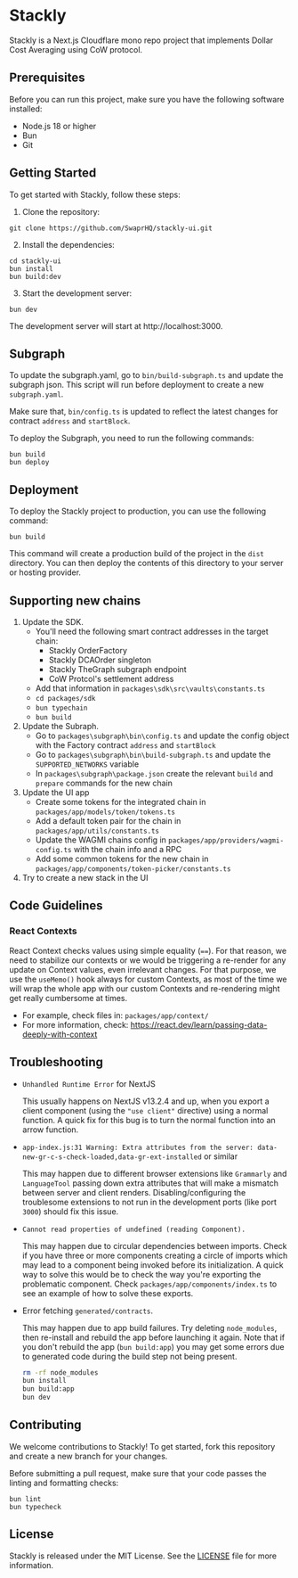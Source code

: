 # Stackly

Stackly is a Next.js Cloudflare mono repo project that implements Dollar Cost Averaging using CoW protocol.

## Prerequisites

Before you can run this project, make sure you have the following software installed:

- Node.js 18 or higher
- Bun
- Git

## Getting Started

To get started with Stackly, follow these steps:

1. Clone the repository:

```
git clone https://github.com/SwaprHQ/stackly-ui.git
```

2. Install the dependencies:

```
cd stackly-ui
bun install
bun build:dev
```

3. Start the development server:

```
bun dev
```

The development server will start at http://localhost:3000.

## Subgraph

To update the subgraph.yaml, go to `bin/build-subgraph.ts` and update the subgraph json. This script will run before deployment to create a new `subgraph.yaml`.

Make sure that, `bin/config.ts` is updated to reflect the latest changes for contract `address` and `startBlock`.

To deploy the Subgraph, you need to run the following commands:

```
bun build
bun deploy
```

## Deployment

To deploy the Stackly project to production, you can use the following command:

```
bun build
```

This command will create a production build of the project in the `dist` directory. You can then deploy the contents of this directory to your server or hosting provider.

## Supporting new chains

1. Update the SDK.
   - You'll need the following smart contract addresses in the target chain:
     - Stackly OrderFactory
     - Stackly DCAOrder singleton
     - Stackly TheGraph subgraph endpoint
     - CoW Protcol's settlement address
   - Add that information in `packages\sdk\src\vaults\constants.ts`
   - `cd packages/sdk`
   - `bun typechain`
   - `bun build`
2. Update the Subraph.
   - Go to `packages\subgraph\bin\config.ts` and update the config object with the Factory contract `address` and `startBlock`
   - Go to `packages\subgraph\bin\build-subgraph.ts` and update the `SUPPORTED_NETWORKS` variable
   - In `packages\subgraph\package.json` create the relevant `build` and `prepare` commands for the new chain
3. Update the UI app
   - Create some tokens for the integrated chain in `packages/app/models/token/tokens.ts`
   - Add a default token pair for the chain in `packages/app/utils/constants.ts`
   - Update the WAGMI chains config in `packages/app/providers/wagmi-config.ts` with the chain info and a RPC
   - Add some common tokens for the new chain in `packages/app/components/token-picker/constants.ts`
4. Try to create a new stack in the UI

## Code Guidelines

### React Contexts

React Context checks values using simple equality (`==`). For that reason, we need to stabilize our contexts or we would be triggering a re-render for any update on Context values, even irrelevant changes. For that purpose, we use the `useMemo()` hook always for custom Contexts, as most of the time we will wrap the whole app with our custom Contexts and re-rendering might get really cumbersome at times.

- For example, check files in: `packages/app/context/`
- For more information, check: https://react.dev/learn/passing-data-deeply-with-context

## Troubleshooting

- `Unhandled Runtime Error` for NextJS

  This usually happens on NextJS v13.2.4 and up, when you export a client component (using the `"use client"` directive) using a normal function. A quick fix for this bug is to turn the normal function into an arrow function.

- `app-index.js:31 Warning: Extra attributes from the server: data-new-gr-c-s-check-loaded,data-gr-ext-installed` or similar

  This may happen due to different browser extensions like `Grammarly` and `LanguageTool` passing down extra attributes that will make a mismatch between server and client renders. Disabling/configuring the troublesome extensions to not run in the development ports (like port `3000`) should fix this issue.

- `Cannot read properties of undefined (reading Component).`

  This may happen due to circular dependencies between imports. Check if you have three or more components creating a circle of imports which may lead to a component being invoked before its initialization. A quick way to solve this would be to check the way you're exporting the problematic component. Check `packages/app/components/index.ts` to see an example of how to solve these exports.

- Error fetching `generated/contracts`.

  This may happen due to app build failures. Try deleting `node_modules`, then re-install and rebuild the app before launching it again. Note that if you don't rebuild the app (`bun build:app`) you may get some errors due to generated code during the build step not being present.

  ```bash
  rm -rf node_modules
  bun install
  bun build:app
  bun dev
  ```

## Contributing

We welcome contributions to Stackly! To get started, fork this repository and create a new branch for your changes.

Before submitting a pull request, make sure that your code passes the linting and formatting checks:

```
bun lint
bun typecheck
```

## License

Stackly is released under the MIT License. See the [LICENSE](LICENSE) file for more information.
